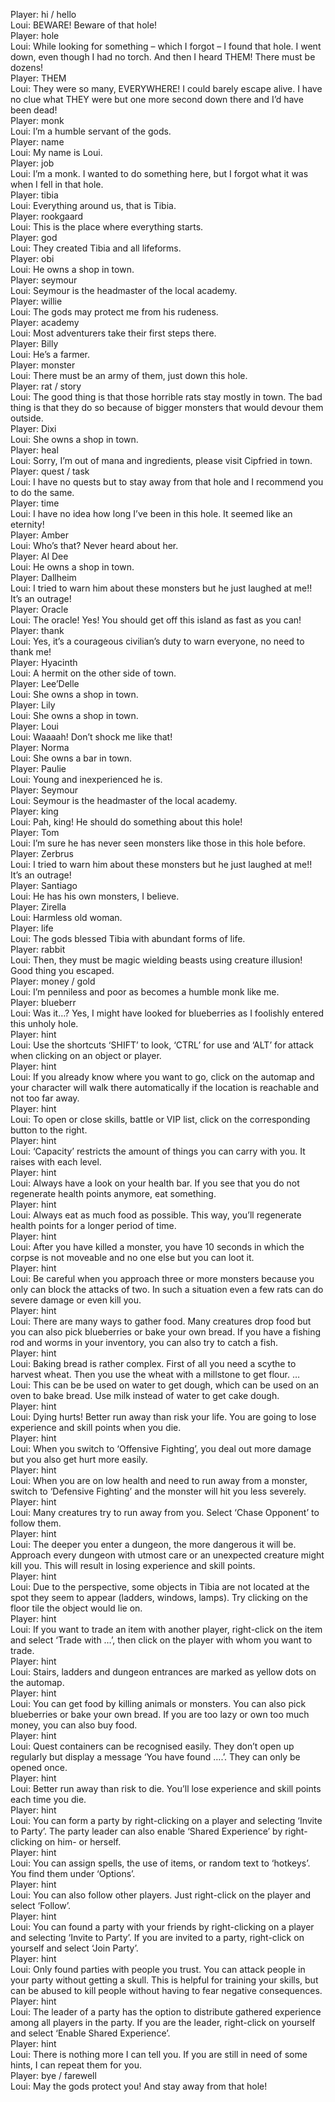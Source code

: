 Player: hi / hello  
Loui: BEWARE! Beware of that hole!  
Player: hole  
Loui: While looking for something – which I forgot – I found that hole. I went down, even though I had no torch. And then I heard THEM! There must be dozens!  
Player: THEM  
Loui: They were so many, EVERYWHERE! I could barely escape alive. I have no clue what THEY were but one more second down there and I’d have been dead!  
Player: monk  
Loui: I’m a humble servant of the gods.  
Player: name  
Loui: My name is Loui.  
Player: job  
Loui: I’m a monk. I wanted to do something here, but I forgot what it was when I fell in that hole.  
Player: tibia  
Loui: Everything around us, that is Tibia.  
Player: rookgaard  
Loui: This is the place where everything starts.  
Player: god  
Loui: They created Tibia and all lifeforms.  
Player: obi  
Loui: He owns a shop in town.  
Player: seymour  
Loui: Seymour is the headmaster of the local academy.  
Player: willie  
Loui: The gods may protect me from his rudeness.  
Player: academy  
Loui: Most adventurers take their first steps there.  
Player: Billy  
Loui: He’s a farmer.  
Player: monster  
Loui: There must be an army of them, just down this hole.  
Player: rat / story  
Loui: The good thing is that those horrible rats stay mostly in town. The bad thing is that they do so because of bigger monsters that would devour them outside.  
Player: Dixi  
Loui: She owns a shop in town.  
Player: heal  
Loui: Sorry, I’m out of mana and ingredients, please visit Cipfried in town.  
Player: quest / task  
Loui: I have no quests but to stay away from that hole and I recommend you to do the same.  
Player: time  
Loui: I have no idea how long I’ve been in this hole. It seemed like an eternity!  
Player: Amber  
Loui: Who’s that? Never heard about her.  
Player: Al Dee  
Loui: He owns a shop in town.  
Player: Dallheim  
Loui: I tried to warn him about these monsters but he just laughed at me!! It’s an outrage!  
Player: Oracle  
Loui: The oracle! Yes! You should get off this island as fast as you can!  
Player: thank  
Loui: Yes, it’s a courageous civilian’s duty to warn everyone, no need to thank me!  
Player: Hyacinth  
Loui: A hermit on the other side of town.  
Player: Lee’Delle  
Loui: She owns a shop in town.  
Player: Lily  
Loui: She owns a shop in town.  
Player: Loui  
Loui: Waaaah! Don’t shock me like that!  
Player: Norma  
Loui: She owns a bar in town.  
Player: Paulie  
Loui: Young and inexperienced he is.  
Player: Seymour  
Loui: Seymour is the headmaster of the local academy.  
Player: king  
Loui: Pah, king! He should do something about this hole!  
Player: Tom  
Loui: I’m sure he has never seen monsters like those in this hole before.  
Player: Zerbrus  
Loui: I tried to warn him about these monsters but he just laughed at me!! It’s an outrage!  
Player: Santiago  
Loui: He has his own monsters, I believe.  
Player: Zirella  
Loui: Harmless old woman.  
Player: life  
Loui: The gods blessed Tibia with abundant forms of life.  
Player: rabbit  
Loui: Then, they must be magic wielding beasts using creature illusion! Good thing you escaped.  
Player: money / gold  
Loui: I’m penniless and poor as becomes a humble monk like me.  
Player: blueberr  
Loui: Was it…? Yes, I might have looked for blueberries as I foolishly entered this unholy hole.  
Player: hint  
Loui: Use the shortcuts ‘SHIFT’ to look, ‘CTRL’ for use and ‘ALT’ for attack when clicking on an object or player.  
Player: hint  
Loui: If you already know where you want to go, click on the automap and your character will walk there automatically if the location is reachable and not too far away.  
Player: hint  
Loui: To open or close skills, battle or VIP list, click on the corresponding button to the right.  
Player: hint  
Loui: ‘Capacity’ restricts the amount of things you can carry with you. It raises with each level.  
Player: hint  
Loui: Always have a look on your health bar. If you see that you do not regenerate health points anymore, eat something.  
Player: hint  
Loui: Always eat as much food as possible. This way, you’ll regenerate health points for a longer period of time.  
Player: hint  
Loui: After you have killed a monster, you have 10 seconds in which the corpse is not moveable and no one else but you can loot it.  
Player: hint  
Loui: Be careful when you approach three or more monsters because you only can block the attacks of two. In such a situation even a few rats can do severe damage or even kill you.  
Player: hint  
Loui: There are many ways to gather food. Many creatures drop food but you can also pick blueberries or bake your own bread. If you have a fishing rod and worms in your inventory, you can also try to catch a fish.  
Player: hint  
Loui: Baking bread is rather complex. First of all you need a scythe to harvest wheat. Then you use the wheat with a millstone to get flour. …  
Loui: This can be be used on water to get dough, which can be used on an oven to bake bread. Use milk instead of water to get cake dough.  
Player: hint  
Loui: Dying hurts! Better run away than risk your life. You are going to lose experience and skill points when you die.  
Player: hint  
Loui: When you switch to ‘Offensive Fighting’, you deal out more damage but you also get hurt more easily.  
Player: hint  
Loui: When you are on low health and need to run away from a monster, switch to ‘Defensive Fighting’ and the monster will hit you less severely.  
Player: hint  
Loui: Many creatures try to run away from you. Select ‘Chase Opponent’ to follow them.  
Player: hint  
Loui: The deeper you enter a dungeon, the more dangerous it will be. Approach every dungeon with utmost care or an unexpected creature might kill you. This will result in losing experience and skill points.  
Player: hint  
Loui: Due to the perspective, some objects in Tibia are not located at the spot they seem to appear (ladders, windows, lamps). Try clicking on the floor tile the object would lie on.  
Player: hint  
Loui: If you want to trade an item with another player, right-click on the item and select ‘Trade with …’, then click on the player with whom you want to trade.  
Player: hint  
Loui: Stairs, ladders and dungeon entrances are marked as yellow dots on the automap.  
Player: hint  
Loui: You can get food by killing animals or monsters. You can also pick blueberries or bake your own bread. If you are too lazy or own too much money, you can also buy food.  
Player: hint  
Loui: Quest containers can be recognised easily. They don’t open up regularly but display a message ‘You have found ….’. They can only be opened once.  
Player: hint  
Loui: Better run away than risk to die. You’ll lose experience and skill points each time you die.  
Player: hint  
Loui: You can form a party by right-clicking on a player and selecting ‘Invite to Party’. The party leader can also enable ‘Shared Experience’ by right-clicking on him- or herself.  
Player: hint  
Loui: You can assign spells, the use of items, or random text to ‘hotkeys’. You find them under ‘Options’.  
Player: hint  
Loui: You can also follow other players. Just right-click on the player and select ‘Follow’.  
Player: hint  
Loui: You can found a party with your friends by right-clicking on a player and selecting ‘Invite to Party’. If you are invited to a party, right-click on yourself and select ‘Join Party’.  
Player: hint  
Loui: Only found parties with people you trust. You can attack people in your party without getting a skull. This is helpful for training your skills, but can be abused to kill people without having to fear negative consequences.  
Player: hint  
Loui: The leader of a party has the option to distribute gathered experience among all players in the party. If you are the leader, right-click on yourself and select ‘Enable Shared Experience’.  
Player: hint  
Loui: There is nothing more I can tell you. If you are still in need of some hints, I can repeat them for you.  
Player: bye / farewell  
Loui: May the gods protect you! And stay away from that hole!  
